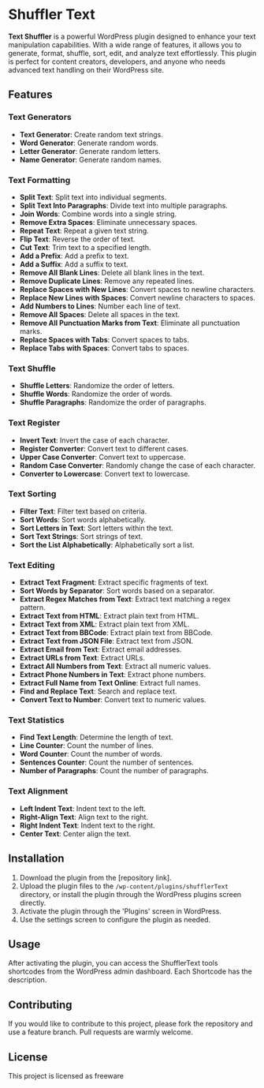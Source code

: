# Shuffler Text

**Text Shuffler** is a powerful WordPress plugin designed to enhance your text manipulation capabilities. With a wide range of features, it allows you to generate, format, shuffle, sort, edit, and analyze text effortlessly. This plugin is perfect for content creators, developers, and anyone who needs advanced text handling on their WordPress site.

## Features

### Text Generators
- **Text Generator**: Create random text strings.
- **Word Generator**: Generate random words.
- **Letter Generator**: Generate random letters.
- **Name Generator**: Generate random names.

### Text Formatting
- **Split Text**: Split text into individual segments.
- **Split Text Into Paragraphs**: Divide text into multiple paragraphs.
- **Join Words**: Combine words into a single string.
- **Remove Extra Spaces**: Eliminate unnecessary spaces.
- **Repeat Text**: Repeat a given text string.
- **Flip Text**: Reverse the order of text.
- **Cut Text**: Trim text to a specified length.
- **Add a Prefix**: Add a prefix to text.
- **Add a Suffix**: Add a suffix to text.
- **Remove All Blank Lines**: Delete all blank lines in the text.
- **Remove Duplicate Lines**: Remove any repeated lines.
- **Replace Spaces with New Lines**: Convert spaces to newline characters.
- **Replace New Lines with Spaces**: Convert newline characters to spaces.
- **Add Numbers to Lines**: Number each line of text.
- **Remove All Spaces**: Delete all spaces in the text.
- **Remove All Punctuation Marks from Text**: Eliminate all punctuation marks.
- **Replace Spaces with Tabs**: Convert spaces to tabs.
- **Replace Tabs with Spaces**: Convert tabs to spaces.

### Text Shuffle
- **Shuffle Letters**: Randomize the order of letters.
- **Shuffle Words**: Randomize the order of words.
- **Shuffle Paragraphs**: Randomize the order of paragraphs.

### Text Register
- **Invert Text**: Invert the case of each character.
- **Register Converter**: Convert text to different cases.
- **Upper Case Converter**: Convert text to uppercase.
- **Random Case Converter**: Randomly change the case of each character.
- **Converter to Lowercase**: Convert text to lowercase.

### Text Sorting
- **Filter Text**: Filter text based on criteria.
- **Sort Words**: Sort words alphabetically.
- **Sort Letters in Text**: Sort letters within the text.
- **Sort Text Strings**: Sort strings of text.
- **Sort the List Alphabetically**: Alphabetically sort a list.

### Text Editing
- **Extract Text Fragment**: Extract specific fragments of text.
- **Sort Words by Separator**: Sort words based on a separator.
- **Extract Regex Matches from Text**: Extract text matching a regex pattern.
- **Extract Text from HTML**: Extract plain text from HTML.
- **Extract Text from XML**: Extract plain text from XML.
- **Extract Text from BBCode**: Extract plain text from BBCode.
- **Extract Text from JSON File**: Extract text from JSON.
- **Extract Email from Text**: Extract email addresses.
- **Extract URLs from Text**: Extract URLs.
- **Extract All Numbers from Text**: Extract all numeric values.
- **Extract Phone Numbers in Text**: Extract phone numbers.
- **Extract Full Name from Text Online**: Extract full names.
- **Find and Replace Text**: Search and replace text.
- **Convert Text to Number**: Convert text to numeric values.

### Text Statistics
- **Find Text Length**: Determine the length of text.
- **Line Counter**: Count the number of lines.
- **Word Counter**: Count the number of words.
- **Sentences Counter**: Count the number of sentences.
- **Number of Paragraphs**: Count the number of paragraphs.

### Text Alignment
- **Left Indent Text**: Indent text to the left.
- **Right-Align Text**: Align text to the right.
- **Right Indent Text**: Indent text to the right.
- **Center Text**: Center align the text.

## Installation

1. Download the plugin from the [repository link].
2. Upload the plugin files to the `/wp-content/plugins/shufflerText` directory, or install the plugin through the WordPress plugins screen directly.
3. Activate the plugin through the 'Plugins' screen in WordPress.
4. Use the settings screen to configure the plugin as needed.

## Usage

After activating the plugin, you can access the ShufflerText tools shortcodes from the WordPress admin dashboard. Each Shortcode has the description.

## Contributing

If you would like to contribute to this project, please fork the repository and use a feature branch. Pull requests are warmly welcome.

## License

This project is licensed as freeware

